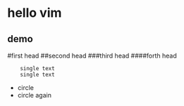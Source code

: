 hello vim
===
demo
----

#first head
##second head
###third head
####forth head

		single text
		single text
		
		
* circle
* circle again

